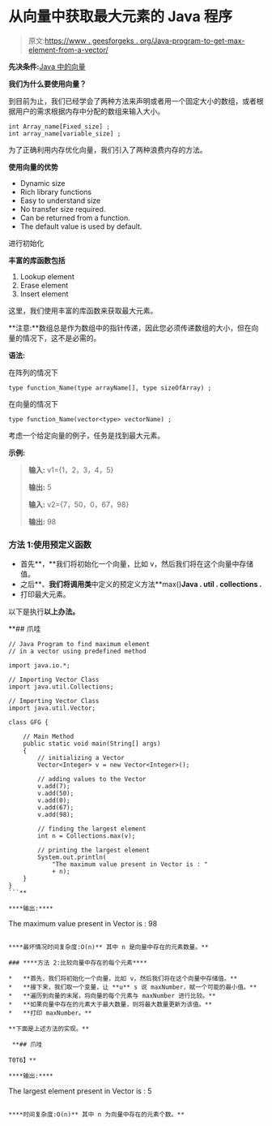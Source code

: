 # 从向量中获取最大元素的 Java 程序

> 原文:[https://www . geesforgeks . org/Java-program-to-get-max-element-from-a-vector/](https://www.geeksforgeeks.org/java-program-to-get-the-maximum-element-from-a-vector/)

**先决条件:**[Java 中的向量](https://www.geeksforgeeks.org/java-util-vector-class-java/)

**我们为什么要使用向量？**

到目前为止，我们已经学会了两种方法来声明或者用一个固定大小的数组，或者根据用户的需求根据内存中分配的数组来输入大小。

```
int Array_name[Fixed_size] ;
int array_name[variable_size] ;
```

为了正确利用内存优化向量，我们引入了两种浪费内存的方法。

**使用向量的优势**

*   Dynamic size
*   Rich library functions
*   Easy to understand size
*   No transfer size required.
*   Can be returned from a function.
*   The default value is used by default.

进行初始化

**丰富的库函数包括**

1.  Lookup element
2.  Erase element
3.  Insert element

这里，我们使用丰富的库函数来获取最大元素。

**注意:**数组总是作为数组中的指针传递，因此您必须传递数组的大小，但在向量的情况下，这不是必需的。

**语法:**

在阵列的情况下

```
type function_Name(type arrayName[], type sizeOfArray) ;
```

在向量的情况下

```
type function_Name(vector<type> vectorName) ;
```

考虑一个给定向量的例子，任务是找到最大元素。

**示例:**

> **输入:** v1={1，2，3，4，5}
> 
> **输出:** 5
> 
> **输入:** v2={7，50，0，67，98}
> 
> **输出:** 98

### 方法 1:使用预定义函数

*   首先**，**我们将初始化一个向量，比如 v，然后我们将在这个向量中存储值。
*   之后**、**我们将调用类**中定义的预定义方法**max()**Java . util . collections .**
*   打印最大元素。

以下是执行**以上办法。**

 **## 爪哇

```
// Java Program to find maximum element
// in a vector using predefined method

import java.io.*;

// Importing Vector Class
import java.util.Collections;

// Importing Vector Class
import java.util.Vector;

class GFG {

    // Main Method
    public static void main(String[] args)
    {
        // initializing a Vector
        Vector<Integer> v = new Vector<Integer>();

        // adding values to the Vector
        v.add(7);
        v.add(50);
        v.add(0);
        v.add(67);
        v.add(98);

        // finding the largest element
        int n = Collections.max(v);

        // printing the largest element
        System.out.println(
            "The maximum value present in Vector is : "
            + n);
    }
}
```** 

****输出:****

```
The maximum value present in Vector is : 98
```

****最坏情况时间复杂度:O(n)** 其中 n 是向量中存在的元素数量。**

### ****方法 2:比较向量中存在的每个元素****

*   **首先，我们将初始化一个向量，比如 v，然后我们将在这个向量中存储值。**
*   **接下来，我们取一个变量，让 **u** s 说 maxNumber，赋一个可能的最小值。**
*   **遍历到向量的末尾，将向量的每个元素与 maxNumber 进行比较。**
*   **如果向量中存在的元素大于最大数量，则将最大数量更新为该值。**
*   **打印 maxNumber。**

**下面是上述方法的实现。**

 **## 爪哇

T0T6】**

****输出:****

```
The largest element present in Vector is : 5
```

****时间复杂度:O(n)** 其中 n 为向量中存在的元素个数。**